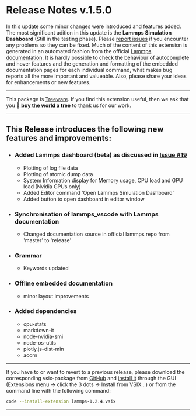 # Release Notes v.1.5.0

In this update some minor changes were introduced and features added. The most significant adition in this update is the **Lammps Simulation Dashboard** (Still in the testing phase). Please [report issues](https://github.com/ThFriedrich/lammps_vscode/issues/new/choose) if you encounter any problems so they can be fixed. Much of the content of this extension is generated in an automated fashion from the official [Lammps documentation](https://docs.lammps.org/Manual.html). It is hardly possible to check the behaviour of autocomplete and hover features and the generation and formatting of the embedded documentation pages for each individual command, what makes bug reports all the more important and valueable. Also, please share your ideas for enhancements or new features. 

---

This package is [Treeware](https://treeware.earth). If you find this extension useful, then we ask that you [🌱 **buy the world a tree**](https://plant.treeware.earth/thfriedrich/lammps_vscode) to thank us for our work.

---

## This Release introduces the following new features and improvements:

 - ### Added **Lammps dashboard** (beta) as discussed in [Issue #19](https://github.com/ThFriedrich/lammps_vscode/issues/19)
   - Plotting of log file data
   - Plotting of atomic dump data
   - System Information display for Memory usage, CPU load and GPU load (Nvidia GPUs only)
   - Added Editor command 'Open Lammps Simulation Dashboard'
   - Added button to open dashboard in editor window
 - ### Synchronisation of lammps_vscode with Lammps documentation
   - Changed documentation source in official lammps repo from 'master' to 'release'

 - ### Grammar
   - Keywords updated 
  
 - ### Offline embedded documentation
   - minor layout improvements 
 - ### Added dependencies
   - cpu-stats
   - markdown-it
   - node-nvidia-smi
   - node-os-utils
   - plotly.js-dist-min
   - acorn
---

If you have to or want to revert to a previous release, please download the corresponding vsix-package from [GitHub](https://github.com/ThFriedrich/lammps_vscode/releases) and [install it](https://code.visualstudio.com/docs/editor/extension-gallery#_install-from-a-vsix) through the GUI (Extensions menu -> click the 3 dots -> Install from VSIX...) or from the command line with the following command:
```bash
code --install-extension lammps-1.2.4.vsix 
```

---


